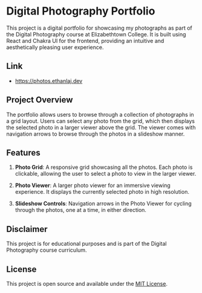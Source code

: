 # Digital Photography Portfolio

This project is a digital portfolio for showcasing my photographs as part of the Digital Photography course at Elizabethtown College. It is built using React and Chakra UI for the frontend, providing an intuitive and aesthetically pleasing user experience.

## Link

-   https://photos.ethanlaj.dev

## Project Overview

The portfolio allows users to browse through a collection of photographs in a grid layout. Users can select any photo from the grid, which then displays the selected photo in a larger viewer above the grid. The viewer comes with navigation arrows to browse through the photos in a slideshow manner.

## Features

1. **Photo Grid**: A responsive grid showcasing all the photos. Each photo is clickable, allowing the user to select a photo to view in the larger viewer.

2. **Photo Viewer**: A larger photo viewer for an immersive viewing experience. It displays the currently selected photo in high resolution.

3. **Slideshow Controls**: Navigation arrows in the Photo Viewer for cycling through the photos, one at a time, in either direction.

## Disclaimer

This project is for educational purposes and is part of the Digital Photography course curriculum.

## License

This project is open source and available under the [MIT License](LICENSE).
